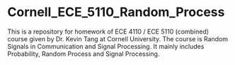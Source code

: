 # Cornell_ECE_5110_Random_Process
This is a repository for homework of ECE 4110 / ECE 5110 (combined) course given by Dr. Kevin Tang at Cornell University. The course is Random Signals in Communication and Signal Processing. It mainly includes Probability, Random Process and Signal Processing. 
